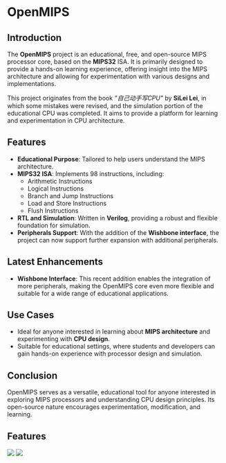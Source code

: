 # OpenMIPS

## Introduction
The **OpenMIPS** project is an educational, free, and open-source MIPS processor core, based on the **MIPS32** ISA. It is primarily designed to provide a hands-on learning experience, offering insight into the MIPS architecture and allowing for experimentation with various designs and implementations.

This project originates from the book _"自己动手写CPU"_ by **SiLei Lei**, in which some mistakes were revised, and the simulation portion of the educational CPU was completed. It aims to provide a platform for learning and experimentation in CPU architecture.

## Features
- **Educational Purpose**: Tailored to help users understand the MIPS architecture.
- **MIPS32 ISA**: Implements 98 instructions, including:
  - Arithmetic Instructions
  - Logical Instructions
  - Branch and Jump Instructions
  - Load and Store Instructions
  - Flush Instructions
- **RTL and Simulation**: Written in **Verilog**, providing a robust and flexible foundation for simulation.
- **Peripherals Support**: With the addition of the **Wishbone interface**, the project can now support further expansion with additional peripherals.

## Latest Enhancements
- **Wishbone Interface**: This recent addition enables the integration of more peripherals, making the OpenMIPS core even more flexible and suitable for a wide range of educational applications.

## Use Cases
- Ideal for anyone interested in learning about **MIPS architecture** and experimenting with **CPU design**.
- Suitable for educational settings, where students and developers can gain hands-on experience with processor design and simulation.

## Conclusion
OpenMIPS serves as a versatile, educational tool for anyone interested in exploring MIPS processors and understanding CPU design principles. Its open-source nature encourages experimentation, modification, and learning.

## Features
<image src="https://img.shields.io/badge/Contributor-yhykkk-0fff00">
<image src="https://img.shields.io/badge/Languange-verilog-ff00ff">